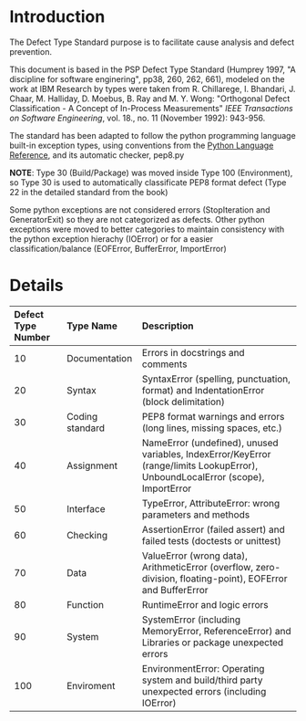 # Introduction #

The Defect Type Standard purpose is to facilitate cause analysis and defect prevention.

This document is based in the PSP Defect Type Standard (Humprey 1997, "A discipline for software enginering", pp38, 260, 262, 661), modeled on the work at IBM Research by types were taken from R. Chillarege, I. Bhandari, J. Chaar, M. Halliday, D. Moebus, B. Ray and M. Y. Wong: "Orthogonal Defect Classification - A Concept of In-Process Measurements" _IEEE Transactions on Software Engineering_, vol. 18., no. 11 (November 1992): 943-956.

The standard has been adapted to follow the python programming language built-in exception types, using conventions from the [Python Language Reference](http://docs.python.org/library/exceptions.html), and its automatic checker, pep8.py

**NOTE**: Type 30 (Build/Package) was moved inside Type 100 (Environment), so Type 30 is used to automatically classificate PEP8 format defect (Type 22 in the detailed standard from the book)

Some python exceptions are not considered errors (StopIteration and GeneratorExit) so they are not categorized as defects.
Other python exceptions were moved to better categories to maintain consistency with the python exception hierachy (IOError) or for a easier classification/balance (EOFError, BufferError, ImportError)

# Details #

| Defect Type Number | Type Name | Description |
|:-------------------|:----------|:------------|
| 10                 | Documentation | Errors in docstrings and comments |
| 20                 | Syntax    | SyntaxError (spelling, punctuation, format) and IndentationError (block delimitation) |
| 30                 | Coding standard | PEP8 format warnings and errors (long lines, missing spaces, etc.) |
| 40                 |Assignment | NameError (undefined), unused variables, IndexError/KeyError (range/limits LookupError), UnboundLocalError (scope), ImportError |
| 50                 |Interface  | TypeError, AttributeError: wrong parameters and methods |
| 60                 | Checking  | AssertionError (failed assert) and failed tests (doctests or unittest) |
| 70                 | Data      | ValueError (wrong data), ArithmeticError (overflow, zero-division, floating-point), EOFError and BufferError |
| 80                 | Function  | RuntimeError and logic errors |
| 90                 | System	   | SystemError (including MemoryError, ReferenceError) and Libraries or package unexpected errors |
| 100                | Enviroment | EnvironmentError: Operating system and build/third party unexpected errors (including IOError) |